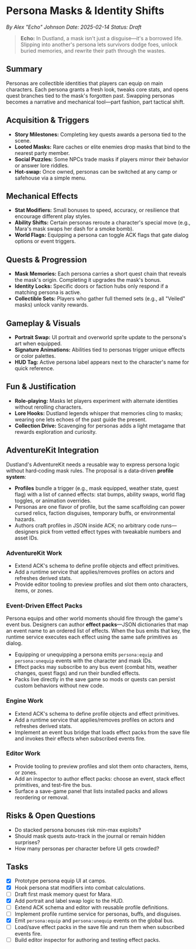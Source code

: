 # Persona Masks & Identity Shifts

*By Alex "Echo" Johnson*
*Date: 2025-02-14*
*Status: Draft*

> **Echo:** In Dustland, a mask isn't just a disguise—it's a borrowed life. Slipping into another's persona lets survivors dodge foes, unlock buried memories, and rewrite their path through the wastes.

## Summary

Personas are collectible identities that players can equip on main characters. Each persona grants a fresh look, tweaks core stats, and opens quest branches tied to the mask's forgotten past. Swapping personas becomes a narrative and mechanical tool—part fashion, part tactical shift.

## Acquisition & Triggers

- **Story Milestones:** Completing key quests awards a persona tied to the scene.
- **Looted Masks:** Rare caches or elite enemies drop masks that bind to the nearest party member.
- **Social Puzzles:** Some NPCs trade masks if players mirror their behavior or answer lore riddles.
- **Hot-swap:** Once owned, personas can be switched at any camp or safehouse via a simple menu.

## Mechanical Effects

- **Stat Modifiers:** Small bonuses to speed, accuracy, or resilience that encourage different play styles.
- **Ability Shifts:** Certain personas reroute a character's special move (e.g., Mara's mask swaps her dash for a smoke bomb).
- **World Flags:** Equipping a persona can toggle ACK flags that gate dialog options or event triggers.

## Quests & Progression

- **Mask Memories:** Each persona carries a short quest chain that reveals the mask's origin. Completing it upgrades the mask's bonus.
- **Identity Locks:** Specific doors or faction hubs only respond if a matching persona is active.
- **Collectible Sets:** Players who gather full themed sets (e.g., all "Veiled" masks) unlock vanity rewards.

## Gameplay & Visuals

- **Portrait Swap:** UI portrait and overworld sprite update to the persona's art when equipped.
- **Signature Animations:** Abilities tied to personas trigger unique effects or color palettes.
- **HUD Tag:** Active persona label appears next to the character's name for quick reference.

## Fun & Justification

- **Role‑playing:** Masks let players experiment with alternate identities without rerolling characters.
- **Lore Hooks:** Dustland legends whisper that memories cling to masks; wearing one lets echoes of the past guide the present.
- **Collection Drive:** Scavenging for personas adds a light metagame that rewards exploration and curiosity.

## AdventureKit Integration

Dustland's AdventureKit needs a reusable way to express persona logic without hard‑coding mask rules. The proposal is a data‑driven **profile system**:

- **Profiles** bundle a trigger (e.g., mask equipped, weather state, quest flag) with a list of canned effects: stat bumps, ability swaps, world flag toggles, or animation overrides.
- Personas are one flavor of profile, but the same scaffolding can power cursed relics, faction disguises, temporary buffs, or environmental hazards.
- Authors craft profiles in JSON inside ACK; no arbitrary code runs—designers pick from vetted effect types with tweakable numbers and asset IDs.

### AdventureKit Work

- Extend ACK's schema to define profile objects and effect primitives.
- Add a runtime service that applies/removes profiles on actors and refreshes derived stats.
- Provide editor tooling to preview profiles and slot them onto characters, items, or zones.

### Event-Driven Effect Packs

Persona equips and other world moments should fire through the game's event bus. Designers can author **effect packs**—JSON dictionaries that map an event name to an ordered list of effects. When the bus emits that key, the runtime service executes each effect using the same safe primitives as dialog.

- Equipping or unequipping a persona emits `persona:equip` and `persona:unequip` events with the character and mask IDs.
- Effect packs may subscribe to any bus event (combat hits, weather changes, quest flags) and run their bundled effects.
- Packs live directly in the save game so mods or quests can persist custom behaviors without new code.

### Engine Work

- Extend ACK's schema to define profile objects and effect primitives.
- Add a runtime service that applies/removes profiles on actors and refreshes derived stats.
- Implement an event bus bridge that loads effect packs from the save file and invokes their effects when subscribed events fire.

### Editor Work

- Provide tooling to preview profiles and slot them onto characters, items, or zones.
- Add an inspector to author effect packs: choose an event, stack effect primitives, and test-fire the bus.
- Surface a save-game panel that lists installed packs and allows reordering or removal.

## Risks & Open Questions

- Do stacked persona bonuses risk min-max exploits?
- Should mask quests auto-track in the journal or remain hidden surprises?
- How many personas per character before UI gets crowded?

## Tasks

- [x] Prototype persona equip UI at camps.
- [x] Hook persona stat modifiers into combat calculations.
- [ ] Draft first mask memory quest for Mara.
- [x] Add portrait and label swap logic to the HUD.
- [ ] Extend ACK schema and editor with reusable profile definitions.
- [ ] Implement profile runtime service for personas, buffs, and disguises.
- [x] Emit `persona:equip` and `persona:unequip` events on the global bus.
- [ ] Load/save effect packs in the save file and run them when subscribed events fire.
- [ ] Build editor inspector for authoring and testing effect packs.
